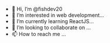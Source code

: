 - 👋 Hi, I’m @fishdev20
- 👀 I’m interested in web development...
- 🌱 I’m currently learning ReactJS...
- 💞️ I’m looking to collaborate on ...
- 📫 How to reach me ...

<!---
fishdev20/fishdev20 is a ✨ special ✨ repository because its `README.md` (this file) appears on your GitHub profile.
You can click the Preview link to take a look at your changes.
--->
